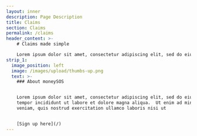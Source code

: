 ```yaml
---
layout: inner
description: Page Description
title: Claims
section: Claims
permalink: /claims
header_content: >- 
    # Claims made simple

    Lorem ipsum dolor sit amet, consectetur adipiscing elit, sed do eiusmod tempor incididunt ut labore et dolore magna aliqua. Ut enim ad minim veniam, quis nostrud exercitation ullamco laboris nisi ut aliquip ex ea commodo.
strip_1:
  image_position: left
  image: /images/upload/thumbs-up.png
  text: >-
    ### About moneySOS


    Lorem ipsum dolor sit amet, consectetur adipiscing elit, sed do eiusmod
    tempor incididunt ut labore et dolore magna aliqua.  Ut enim ad minim
    veniam, quis nostrud exercitation ullamco laboris nisi ut 


    [Sign up here](/)
---
```

